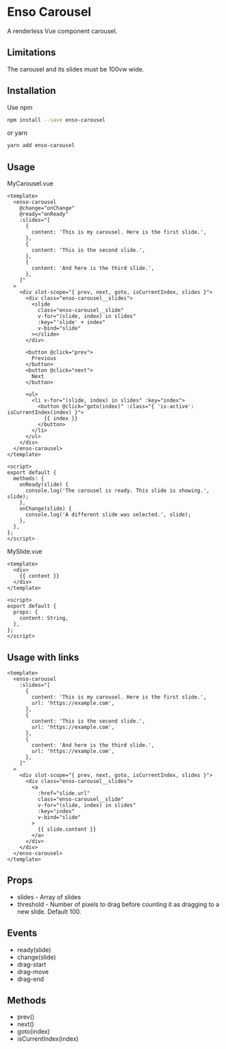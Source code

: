 # Enso Carousel

A renderless Vue component carousel.

## Limitations

The carousel and its slides must be 100vw wide.

## Installation

Use npm

```bash
npm install --save enso-carousel
```

or yarn

```bash
yarn add enso-carousel
```

## Usage

MyCarousel.vue

```vue
<template>
  <enso-carousel
    @change="onChange"
    @ready="onReady"
    :slides="[
      {
        content: 'This is my carousel. Here is the first slide.',
      },
      {
        content: 'This is the second slide.',
      },
      {
        content: 'And here is the third slide.',
      },
    ]"
  >
    <div slot-scope="{ prev, next, goto, isCurrentIndex, slides }">
      <div class="enso-carousel__slides">
        <slide
          class="enso-carousel__slide"
          v-for="(slide, index) in slides"
          :key="'slide' + index"
          v-bind="slide"
        ></slide>
      </div>

      <button @click="prev">
        Previous
      </button>
      <button @click="next">
        Next
      </button>

      <ul>
        <li v-for="(slide, index) in slides" :key="index">
          <button @click="goto(index)" :class="{ 'is-active': isCurrentIndex(index) }">
            {{ index }}
          </button>
        </li>
      </ul>
    </div>
  </enso-carousel>
</template>

<script>
export default {
  methods: {
    onReady(slide) {
      console.log('The carousel is ready. This slide is showing.', slide);
    },
    onChange(slide) {
      console.log('A different slide was selected.', slide);
    },
  },
};
</script>
```

MySlide.vue

```vue
<template>
  <div>
    {{ content }}
  </div>
</template>

<script>
export default {
  props: {
    content: String,
  },
};
</script>
```

## Usage with links

```vue
<template>
  <enso-carousel
    :slides="[
      {
        content: 'This is my carousel. Here is the first slide.',
        url: 'https://example.com',
      },
      {
        content: 'This is the second slide.',
        url: 'https://example.com',
      },
      {
        content: 'And here is the third slide.',
        url: 'https://example.com',
      },
    ]"
  >
    <div slot-scope="{ prev, next, goto, isCurrentIndex, slides }">
      <div class="enso-carousel__slides">
        <a
          :href="slide.url"
          class="enso-carousel__slide"
          v-for="(slide, index) in slides"
          :key="index"
          v-bind="slide"
        >
          {{ slide.content }}
        </a>
      </div>
    </div>
  </enso-carousel>
</template>
```

## Props

- slides - Array of slides
- threshold - Number of pixels to drag before counting it as dragging to a new slide. Default 100.

## Events

- ready(slide)
- change(slide)
- drag-start
- drag-move
- drag-end

## Methods

- prev()
- next()
- goto(index)
- isCurrentIndex(index)
